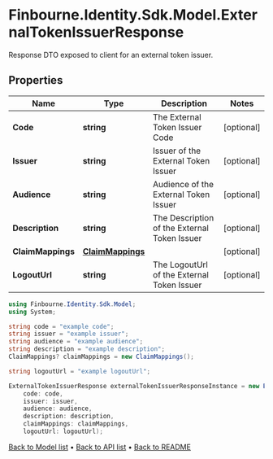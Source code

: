 # Finbourne.Identity.Sdk.Model.ExternalTokenIssuerResponse
Response DTO exposed to client for an external token issuer.

## Properties

Name | Type | Description | Notes
------------ | ------------- | ------------- | -------------
**Code** | **string** | The External Token Issuer Code | [optional] 
**Issuer** | **string** | Issuer of the External Token Issuer | [optional] 
**Audience** | **string** | Audience of the External Token Issuer | [optional] 
**Description** | **string** | The Description of the External Token Issuer | [optional] 
**ClaimMappings** | [**ClaimMappings**](ClaimMappings.md) |  | [optional] 
**LogoutUrl** | **string** | The LogoutUrl of the External Token Issuer | [optional] 

```csharp
using Finbourne.Identity.Sdk.Model;
using System;

string code = "example code";
string issuer = "example issuer";
string audience = "example audience";
string description = "example description";
ClaimMappings? claimMappings = new ClaimMappings();

string logoutUrl = "example logoutUrl";

ExternalTokenIssuerResponse externalTokenIssuerResponseInstance = new ExternalTokenIssuerResponse(
    code: code,
    issuer: issuer,
    audience: audience,
    description: description,
    claimMappings: claimMappings,
    logoutUrl: logoutUrl);
```

[Back to Model list](../README.md#documentation-for-models) &#8226; [Back to API list](../README.md#documentation-for-api-endpoints) &#8226; [Back to README](../README.md)
